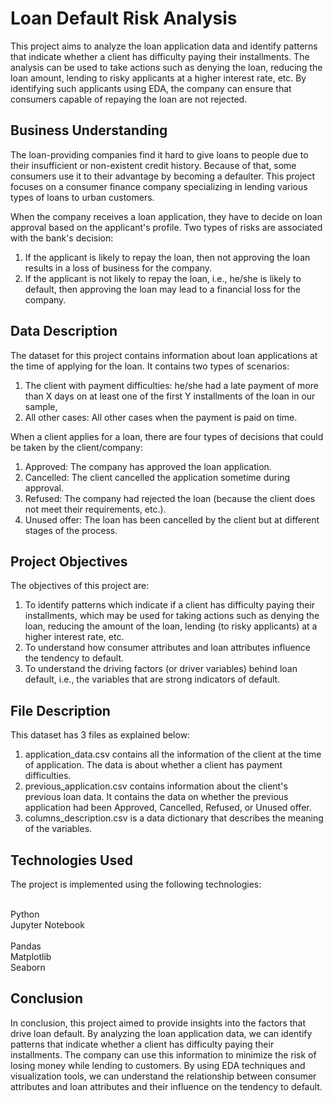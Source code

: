 # Loan Default Risk Analysis
This project aims to analyze the loan application data and identify patterns that indicate whether a client has difficulty paying their installments. The analysis can be used to take actions such as denying the loan, reducing the loan amount, lending to risky applicants at a higher interest rate, etc. By identifying such applicants using EDA, the company can ensure that consumers capable of repaying the loan are not rejected.

## Business Understanding
The loan-providing companies find it hard to give loans to people due to their insufficient or non-existent credit history. Because of that, some consumers use it to their advantage by becoming a defaulter. This project focuses on a consumer finance company specializing in lending various types of loans to urban customers.

When the company receives a loan application, they have to decide on loan approval based on the applicant's profile. Two types of risks are associated with the bank's decision:

1. If the applicant is likely to repay the loan, then not approving the loan results in a loss of business for the company.
2. If the applicant is not likely to repay the loan, i.e., he/she is likely to default, then approving the loan may lead to a financial loss for the company.

## Data Description
The dataset for this project contains information about loan applications at the time of applying for the loan. It contains two types of scenarios:

1. The client with payment difficulties: he/she had a late payment of more than X days on at least one of the first Y installments of the loan in our sample,
2. All other cases: All other cases when the payment is paid on time.

When a client applies for a loan, there are four types of decisions that could be taken by the client/company:

1. Approved: The company has approved the loan application.
2. Cancelled: The client cancelled the application sometime during approval.
3. Refused: The company had rejected the loan (because the client does not meet their requirements, etc.).
4. Unused offer: The loan has been cancelled by the client but at different stages of the process.

## Project Objectives
The objectives of this project are:

1. To identify patterns which indicate if a client has difficulty paying their installments, which may be used for taking actions such as denying the loan, reducing the amount of the loan, lending (to risky applicants) at a higher interest rate, etc.
2. To understand how consumer attributes and loan attributes influence the tendency to default.
3. To understand the driving factors (or driver variables) behind loan default, i.e., the variables that are strong indicators of default.

## File Description
This dataset has 3 files as explained below:

1. application_data.csv contains all the information of the client at the time of application. The data is about whether a client has payment difficulties.
2. previous_application.csv contains information about the client's previous loan data. It contains the data on whether the previous application had been Approved, Cancelled, Refused, or Unused offer.
3. columns_description.csv is a data dictionary that describes the meaning of the variables.

## Technologies Used
The project is implemented using the following technologies:

<br>Python
<br>Jupyter Notebook
<br><br>Pandas
<br>Matplotlib
<br>Seaborn

## Conclusion
In conclusion, this project aimed to provide insights into the factors that drive loan default. By analyzing the loan application data, we can identify patterns that indicate whether a client has difficulty paying their installments. The company can use this information to minimize the risk of losing money while lending to customers. By using EDA techniques and visualization tools, we can understand the relationship between consumer attributes and loan attributes and their influence on the tendency to default.
